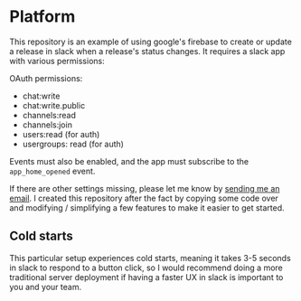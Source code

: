 # Platform

This repository is an example of using google's firebase to create or update a release in slack when a release's status changes. It requires a slack app with various permissions:

OAuth permissions:

- chat:write
- chat:write.public
- channels:read
- channels:join
- users:read (for auth)
- usergroups: read (for auth)

Events must also be enabled, and the app must subscribe to the `app_home_opened` event.

If there are other settings missing, please let me know by [sending me an email](mailto:jonathan@awellhealth.com). I created this repository after the fact by copying some code over and modifying / simplifying a few features to make it easier to get started.

## Cold starts

This particular setup experiences cold starts, meaning it takes 3-5 seconds in slack to respond to a button click, so I would recommend doing a more traditional server deployment if having a faster UX in slack is important to you and your team.
